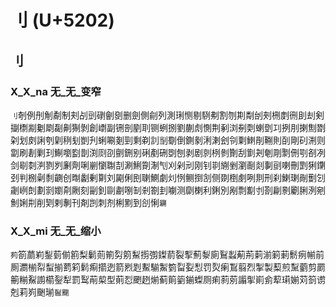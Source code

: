 # 刂 (U+5202)

## 刂 

### X_X_na 无_无_变窄
`刂`剞例刐㓩劀制刾㓠剅䃗劊㔇删劍側㓱列測琍恻剔䮋刜割刎剘㔂刣㓨㭢剫㣜刞刦剣㨽檦剬劖㓾㔏劓猘剝創㠒副铏剖剭刵铡蛚捌劉蒯䖌惻荆剢浏㓬㓴蝲㔁㓚挒刖揦劁㔆刴划㓟誗刳㓷䅀刬剴刋蜊唰剗剄剩剃䚯㓥劅倒鍘剶浰溂刽刢㔄䱨剈鞩則㓦剛矵渆则劏刷剨剿㺫鯯嚠㔋剒渕㓹刟㔊鉶别䂰剷硎㓸刨剥剧剠栵剼劗刮㔐刔剦㓮㔌侀㓵㓢冽剑㓭㓼㴊剹刿劆劑唎剻懰䎺㓤涮鯏劕淛刏刈剁刓刚钊㔈䌃剉瀏㓰剡剚刯喇刪㓻猁䥷刭判㭭劋㓿䶡创㫼劙剰㔍刘㔉俐刡䏀鰂劇灲㤡鲗捯㓧侧剟椡㓺咧剕刑刹鯻㻝剮劐刉劌峢剆劃㓽嬼㓫劂刻㓯釗剾㔅哵㓡剎劄刲㘌测劘楋利鋓別剐剽㔒刌剳㓲㔀劚脷洌剜魝娳㓝削㓶剌剸刊剤剀刺剂梸䵞到㓣悧`㶜`

### X_X_mi 无_无_缩小
`茢`箚蘮峲鋫菿偂䉇梨鬎荝箾劽䇷䱘㨵彅鏫葥裂揧薊㴝廁鴷蠫葪荊䓶湔箣莿鬋㾐㡐前厠瀱椾㡂䖽揃藅筣鬁痸擶迾箭煭㓳䱫騚䱥箌㽝姴悡罚烮瘌鵥翦烈掣製䔧煎䵩藰剪罽䈀糋鮤謭櫤銐犁罰䴕萷㮍型萴㤠颲趔㷙蓟䈟䉧鎆蟍厕痢䓭莂譾揱崱侴䔣㻳媊苅䈩谫剋莉峛䬆瑐`䶛䬟`